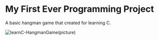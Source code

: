 # My First Ever Programming Project
A basic hangman game that created for learning C.

 
![learnC-HangmanGame(picture)](https://github.com/Fanitonia/learnC-HangmanGame/assets/152016945/23155012-b13e-4f1f-8744-856892a34d68)
